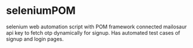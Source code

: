 # seleniumPOM
selenium web automation script with POM framework
connected mailosaur api key to fetch otp dynamically for signup.
Has automated test cases of signup and login pages.
